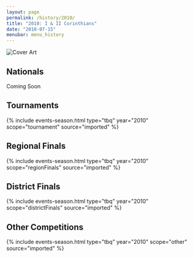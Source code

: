 ```yaml
---
layout: page
permalink: /history/2010/
title: "2010: I & II Corinthians"
date: "2010-07-15"
menubar: menu_history
---
```


<img src="{% link assets/scripture-portions/2010.jpg %}" alt="Cover Art" style="max-height:400px" />

## Nationals
Coming Soon
<!-- <a href="{% link _pages/history/2013/nationals.md %}" class="button is-primary">National Finals</a> -->

## Tournaments

{% include events-season.html type="tbq" year="2010" scope="tournament" source="imported" %}

## Regional Finals

{% include events-season.html type="tbq" year="2010" scope="regionFinals" source="imported" %}

## District Finals

{% include events-season.html type="tbq" year="2010" scope="districtFinals" source="imported" %}

## Other Competitions

{% include events-season.html type="tbq" year="2010" scope="other" source="imported" %}